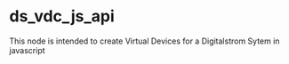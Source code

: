 # ds_vdc_js_api
This node is intended to create Virtual Devices for a Digitalstrom Sytem in javascript
